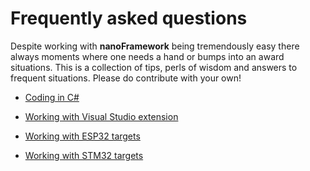 # Frequently asked questions

Despite working with **nanoFramework** being tremendously easy there always moments where one needs a hand or bumps into an award situations. This is a collection of tips, perls of wisdom and answers to frequent situations.
Please do contribute with your own!

- [Coding in C#](faq/coding-in-csharp.md)

- [Working with Visual Studio extension](faq/working-with-vs-extension.md)

- [Working with ESP32 targets](faq/working-with-esp32-targets.md)

- [Working with STM32 targets](faq/working-with-stm32-targets.md)

<!-- Coding C/C++ (native firmware) -->

<!-- Debugging C/C++ (native firmware) -->

<!-- Working with Visual Studio Code -->

<!-- Developing Visual Studio extension -->
